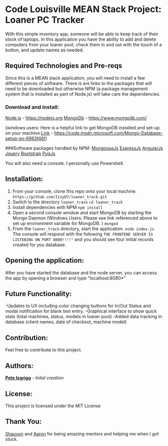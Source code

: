 # Code Louisville MEAN Stack Project: Loaner PC Tracker
With this simple inventory app, someone will be able to keep track of their stock of laptops. In this application you have the ability to add and delete computers from your loaner pool, check them in and out with the touch of a button, and update names as needed.    

## Required Technologies and Pre-reqs
Since this is a MEAN stack application, you will need to install a few different pieces of software. There is are links to the packages that will need to be downloaded but otherwise NPM (a package management system that is installed as part of Node.js) will take care the dependencies.

### Download and install:
[Node.js](http://nodejs.org/) - https://nodejs.org
[MongoDb](http://www.mongodb.org/) - https://www.mongodb.com/

(windows users: Here is a helpful link to get MongoDB installed and set-up on your machine.[Link](https://code.msdn.microsoft.com/Mongo-Database-setup-on-6963f46f) - https://code.msdn.microsoft.com/Mongo-Database-setup-on-6963f46f)

###Software packages handled by NPM:
[MongooseJs](http://mongoosejs.com/)
[ExpressJs](http://expressjs.com/)
[AngularJs](http://angularjs.org/)
[Jquery](https://jquery.com/)
[Bootstrap](http://getbootstrap.com/)
[PugJs](https://pugjs.org/api/getting-started.html)

You will also need a console. I personally use Powershell.


## Installation:

1. From your console, clone this repo onto your local machine.
```https://github.com/IzzyD7/loaner_track.git```
2. Switch to the directory ```loaner_track```
```cd loaner_track```
3. Install dependencies with NPM
```npm install```
4. Open a second console window and start MongoDB by starting the Mongo Daemon (Windows Users: Please see link referenced above to set up environment variable for MongoDB. )
```mongod```
5. From the ```loaner_track``` directory, start the application.
```node index.js```
The console will respond with the following ```THE FRONTEND SERVER IS LISTENING ON PORT 8080!!!!"``` and you should see four initial records created for you database.

## Opening the application:

After you have started the database and the node server, you can access the app by opening a browser and type "localhost:8080*"

## Future Functionality:
-Updates to UX including color changing buttons for In/Out Status and modal notification for blank text entry.
-Graphical interface to show quick stats (total machines, status, models in loaner pool)
-Added data tracking in database (client names, date of checkout, machine model)

## Contribution:
Feel free to contribute to this project.

## Authors:
**[Pete Isgrigg](https://github.com/IzzyD7)** - *Inital creation*

## License:
This project is licensed under the MIT License

## Thank You:
[Shauvon](https://github.com/ShauvonM) and [Aaron](https://github.com/aarontropy) for being amazing mentors and helping me when I got stuck.
